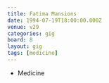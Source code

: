 ```yaml
---
title: Fatima Mansions
date: 1994-07-19T18:00:00.000Z
venue: v29
categories: gig
board: 8
layout: gig
tags: [medicine]
---
```

+ Medicine